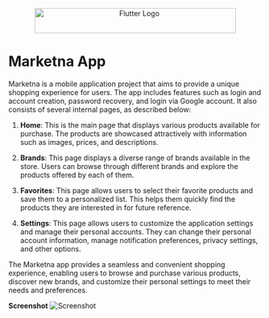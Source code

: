 <p align="center"><a href="https://flutter.dev/" target="_blank"><img src="https://www.svgrepo.com/show/353751/flutter.svg" width="400" height = "50"alt="Flutter Logo"></a></p>






# Marketna App

Marketna is a mobile application project that aims to provide a unique shopping experience for users. The app includes features such as login and account creation, password recovery, and login via Google account. It also consists of several internal pages, as described below:

1. **Home**: This is the main page that displays various products available for purchase. The products are showcased attractively with information such as images, prices, and descriptions.

2. **Brands**: This page displays a diverse range of brands available in the store. Users can browse through different brands and explore the products offered by each of them.

3. **Favorites**: This page allows users to select their favorite products and save them to a personalized list. This helps them quickly find the products they are interested in for future reference.

4. **Settings**: This page allows users to customize the application settings and manage their personal accounts. They can change their personal account information, manage notification preferences, privacy settings, and other options.

The Marketna app provides a seamless and convenient shopping experience, enabling users to browse and purchase various products, discover new brands, and customize their personal settings to meet their needs and preferences.


**Screenshot**
<img src="https://www12.0zz0.com/2023/12/14/06/642842878.jpg" alt="Screenshot">


